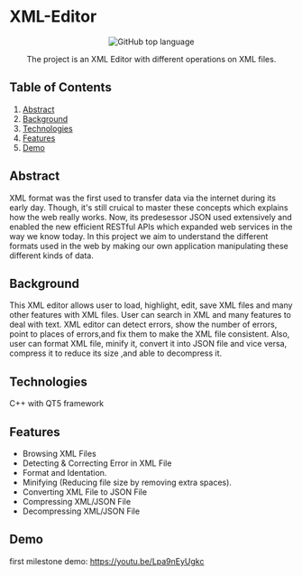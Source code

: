 # XML-Editor

<div align="center">

![GitHub top language](https://img.shields.io/badge/C%2B%2B-100.0%25-brightgreen)

The project is an XML Editor with different operations on XML files.
</div> 

## Table of Contents
1. [Abstract](#Abstract)
2. [Background](#Background)
3. [Technologies](#Technologies)
4. [Features](#Features)
5. [Demo](#Demo)


## Abstract
 XML format was the first used to transfer data via the internet during its early day. Though, it's still cruical to master these concepts which explains how the web really works. Now, its predesessor JSON used extensively and enabled the new efficient RESTful APIs which expanded web services in the way we know today.
In this project we aim to understand the different formats used in the web by making our own application manipulating these different kinds of data.

## Background
This XML editor allows user to load, highlight, edit, save XML files and many other features with XML files.
User can search in XML and many features to deal with text.
XML editor can detect errors, show the number of errors, point to places of errors,and fix them to make the XML file consistent.
Also, user can format XML file, minify it, convert it into JSON file and vice versa, compress it to reduce its size
,and able to decompress it.

## Technologies
C++ with QT5 framework

## Features
-  Browsing XML Files
-  Detecting & Correcting Error in XML File
-  Format and Identation.
-  Minifying (Reducing file size by removing extra spaces).
-  Converting XML File to JSON File
-  Compressing XML/JSON File
-   Decompressing XML/JSON File

## Demo
first milestone demo: https://youtu.be/Lpa9nEyUgkc
